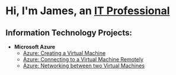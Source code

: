<h1>Hi, I'm James, an <a href="https://www.linkedin.com/in/james-logue-iv-8536a9190/">IT Professional</a></h1>

<h2> Information Technology Projects:</h2>

- <b>Microsoft Azure</b>
  - [Azure: Creating a Virtual Machine](http://github.com/JamesGibsonLogueIV/osticket-prereqs)
  - [Azure: Connecting to a Virtual Machine Remotely](https://github.com/joshmadakorcchi/ticket-lifecycle)
  - [Azure: Networking between two Virtual Machines](https://github.com/joshmadakorcchi/post-install-config)
  




